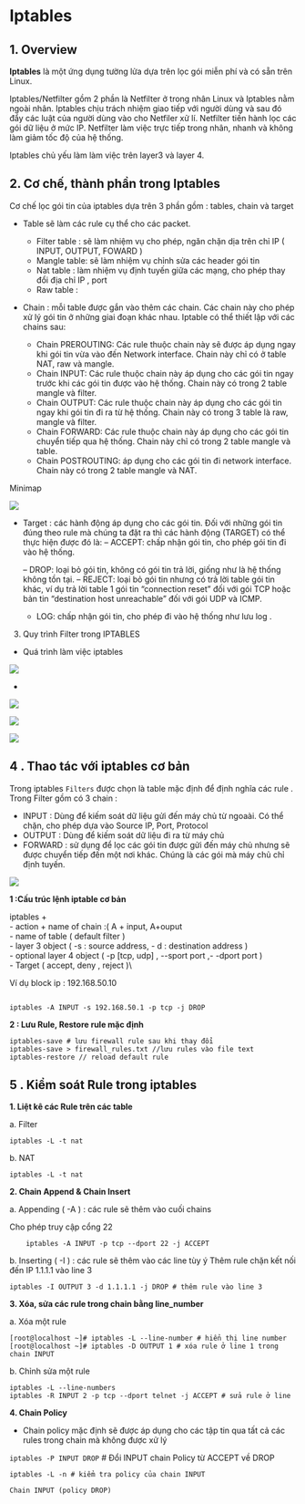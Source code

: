 

# Iptables

## 1. Overview 

**Iptables**  là một ứng dụng tường lửa dựa trên lọc gói  miễn phí và có sẵn trên Linux.

Iptables/Netfilter gồm 2 phần là Netfilter ở trong nhân Linux và Iptables nằm ngoài nhân. Iptables chịu trách nhiệm giao tiếp với người dùng và sau đó đẩy các luật của người dùng vào cho Netfiler xử lí. Netfilter tiến hành lọc các gói dữ liệu ở mức IP. Netfilter làm việc trực tiếp trong nhân, nhanh và không làm giảm tốc độ của hệ thống.

Iptables chủ yếu làm làm việc trên layer3 và layer 4. 

## 2. Cơ chế, thành phần trong Iptables

Cơ chế lọc gói tin của iptables dựa trên 3 phần gồm : tables, chain và target 

- Table sẽ làm các rule cụ thể cho các packet.
	- Filter table : sẽ làm nhiệm vụ cho phép, ngăn chặn dịa trên chỉ IP ( INPUT, OUTPUT, FOWARD )
	- Mangle table: sẽ làm nhiệm vụ chỉnh sửa các header gói tin
	- Nat table : làm nhiệm vụ định tuyến giữa các mạng, cho phép thay đổi địa chỉ IP , port
	- Raw table : 

- Chain : mỗi table được gắn vào thêm các chain. Các chain này cho phép xử lý gói tin ở những giai đoạn khác nhau.
Iptable có thể thiết lập với các chains sau:
	- Chain PREROUTING: Các rule thuộc chain này sẽ được áp dụng ngay khi gói tin vừa vào đến Network interface. Chain này chỉ có ở table NAT, raw và mangle.
	- Chain INPUT: Các rule thuộc chain này áp dụng cho các gói tin ngay trước khi các gói tin được vào hệ thống. Chain này có trong 2 table mangle và filter.
	- Chain OUTPUT: Các rule thuộc chain này áp dụng cho các gói tin ngay khi gói tin đi ra từ hệ thống. Chain này có trong 3 table là raw, mangle và filter.
	- Chain FORWARD: Các rule thuộc chain này áp dụng cho các gói tin chuyển tiếp qua hệ thống. Chain này chỉ có trong 2 table mangle và table.
	- Chain POSTROUTING: áp dụng cho các gói tin đi network interface. Chain này có trong 2 table mangle và NAT.

Minimap

![](https://techvccloud.mediacdn.vn/2018/1/Done-0108-Iptables-ph%E1%BA%A7n-1-Google-Docs.png)

- Target :  các hành động áp dụng cho các gói tin. Đối với những gói tin đúng theo rule mà chúng ta đặt ra thì các hành động (TARGET) có thể thực hiện được đó là:
	– ACCEPT: chấp nhận gói tin, cho phép gói tin đi vào hệ thống.

	– DROP: loại bỏ gói tin, không có gói tin trả lời, giống như là hệ thống không tồn tại.
	– REJECT: loại bỏ gói tin nhưng có trả lời table gói tin khác, ví dụ trả lời table 1 gói tin “connection reset” đối với gói TCP 							    hoặc bản tin “destination host unreachable” đối với gói UDP và ICMP.
	-  LOG:  chấp nhận gói tin, cho phép đi vào hệ thống như lưu log .

3. Quy trình Filter trong IPTABLES

- Quá  trình làm việc iptables 

![](https://preview.ibb.co/fTFFwz/image.png)

- 

![](https://image.ibb.co/bG6Yie/image.png)


![](https://image.ibb.co/nA4die/image.png)




![](https://image.ibb.co/nA4die/image.png)


## 4 . Thao tác  với iptables cơ bản 

Trong iptables `Filters` được chọn là table mặc định  để định nghĩa các rule . Trong Filter gồm có 3 chain :
- INPUT  : Dùng để kiếm soát dữ liệu gửi đến máy chủ từ ngoaài. Có thể chặn, cho phép dựa vào Source IP, Port, Protocol
- OUTPUT : Dùng để kiếm soát dữ liệu đi ra từ máy chủ 
- FORWARD :  sử dụng để lọc các gói tin được gửi đến máy chủ nhưng sẽ được chuyển tiếp đến một nơi khác. Chúng là các gói mà máy chủ chỉ định tuyến.

![](https://www.hostinger.com/tutorials/wp-content/uploads/sites/2/2017/06/iptabes-tutorial-input-forward-output.jpg)



**1 :Cấu trúc lệnh iptable cơ bản**

iptables +\
		- action + name of chain :( A + input, A+ouput \
		- name of table ( default filter ) \
		- layer 3 object ( -s :  source address,   - d : destination address ) \
		- optional layer 4 object ( -p [tcp, udp] , --sport port ,- -dport port )\
		- Target ( accept,  deny , reject )\

Ví dụ block ip : 192.168.50.10
```

iptables -A INPUT -s 192.168.50.1 -p tcp -j DROP

```
**2 :  Lưu Rule, Restore rule mặc định**

```
iptables-save # lưu firewall rule sau khi thay đổi
iptables-save > firewall_rules.txt //lưu rules vào file text
iptables-restore // reload default rule
```

## 5 . Kiểm soát Rule trong iptables

**1. Liệt kê các Rule trên các table** 

a. Filter

`iptables -L -t nat`


b. NAT 

`iptables -L -t nat`

**2. Chain Append  & Chain Insert**

a. Appending ( -A ) : các rule sẽ thêm vào cuối chains

Cho phép truy cập cổng 22
```
	iptables -A INPUT -p tcp --dport 22 -j ACCEPT
```

b. Inserting ( -I ) : các rule sẽ thêm vào các line tùy ý
Thêm rule chặn kết nối đến IP 1.1.1.1 vào line 3
```
iptables -I OUTPUT 3 -d 1.1.1.1 -j DROP # thêm rule vào line 3
```
**3. Xóa, sửa các rule trong chain bằng line_number**

a. Xóa một rule

```
[root@localhost ~]# iptables -L --line-number # hiển thị line number
[root@localhost ~]# iptables -D OUTPUT 1 # xóa rule ở line 1 trong chain INPUT

```

b. Chỉnh sửa một rule
```
iptables -L --line-numbers
iptables -R INPUT 2 -p tcp --dport telnet -j ACCEPT # sửa rule ở line
```

**4. Chain Policy** 
- Chain policy mặc định sẽ được áp dụng cho các tập tin qua tất cả các rules trong chain mà không được xử lý

`iptables -P INPUT DROP` # Đổi INPUT chain Policy từ ACCEPT về DROP
```
iptables -L -n # kiểm tra policy của chain INPUT

Chain INPUT (policy DROP)

```


